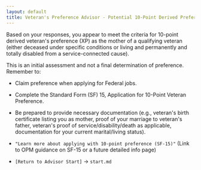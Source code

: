 ```yaml
---
layout: default
title: Veteran's Preference Advisor - Potential 10-Point Derived Preference (XP) - Mother
---
```


Based on your responses, you appear to meet the criteria for 10-point derived veteran's preference (XP) as the mother of a qualifying veteran (either deceased under specific conditions or living and permanently and totally disabled from a service-connected cause).

This is an initial assessment and not a final determination of preference. Remember to:
* Claim preference when applying for Federal jobs.
* Complete the Standard Form (SF) 15, Application for 10-Point Veteran Preference.
* Be prepared to provide necessary documentation (e.g., veteran's birth certificate listing you as mother, proof of your marriage to veteran's father, veteran's proof of service/disability/death as applicable, documentation for your current marital/living status).

* `"Learn more about applying with 10-point preference (SF-15)"` (Link to OPM guidance on SF-15 or a future detailed info page)
* `[Return to Advisor Start]` -> `start.md`
